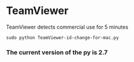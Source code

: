 # TeamViewer

TeamViewer detects commercial use for 5 minutes

    sudo python TeamViewer-id-change-for-mac.py
    
### The current version of the py is 2.7    
    
    
    
    